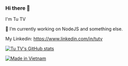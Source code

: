 ### Hi there 👋

I'm Tu TV

🔭 I’m currently working on NodeJS and something else.

My Linkedin: https://www.linkedin.com/in/tutv

[![Tu TV's GitHub stats](https://github-readme-stats.vercel.app/api?username=tutv&count_private=true&show_icons=true&theme=dracula)](https://github.com/tutv)

[![Made in Vietnam](https://raw.githubusercontent.com/webuild-community/badge/master/svg/made.svg)](https://medium.com/@tutv)
